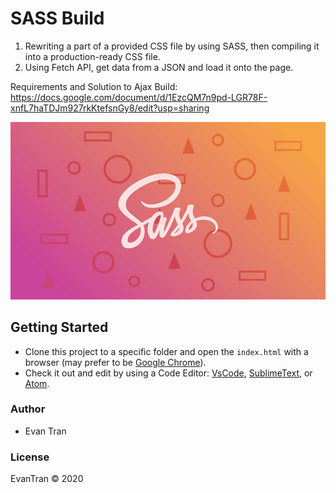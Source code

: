# SASS Build
1. Rewriting a part of a provided CSS file by using SASS, then compiling it into a production-ready CSS file.
2. Using Fetch API, get data from a JSON and load it onto the page.

Requirements and Solution to Ajax Build: https://docs.google.com/document/d/1EzcQM7n9pd-LGR78F-xnfL7haTDJm927rkKtefsnGy8/edit?usp=sharing

![SASS Banner](images/sass.jpg)

## Getting Started
- Clone this project to a specific folder and open the `index.html` with a browser (may prefer to be [Google Chrome](https://www.google.com/chrome/)).
- Check it out and edit by using a Code Editor: [VsCode](https://code.visualstudio.com/), [SublimeText](https://www.sublimetext.com/), or [Atom](https://atom.io/).

### Author
- Evan Tran

### License

EvanTran :copyright: 2020


